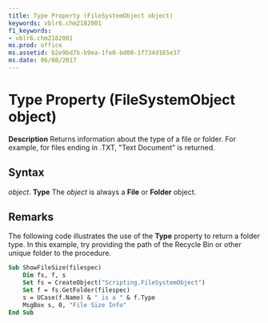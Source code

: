 ```yaml
---
title: Type Property (FileSystemObject object)
keywords: vblr6.chm2182001
f1_keywords:
- vblr6.chm2182001
ms.prod: office
ms.assetid: b2e9bd7b-b9ea-1fe0-bd00-1f734d165e37
ms.date: 06/08/2017
---
```



# Type Property (FileSystemObject object)



 **Description**
Returns information about the type of a file or folder. For example, for files ending in .TXT, "Text Document" is returned.

## Syntax

_object_. **Type**
The  _object_ is always a **File** or **Folder** object.

## Remarks

The following code illustrates the use of the  **Type** property to return a folder type. In this example, try providing the path of the Recycle Bin or other unique folder to the procedure.



```vb
Sub ShowFileSize(filespec)
    Dim fs, f, s
    Set fs = CreateObject("Scripting.FileSystemObject")
    Set f = fs.GetFolder(filespec)
    s = UCase(f.Name) & " is a " & f.Type 
    MsgBox s, 0, "File Size Info"
End Sub
```


